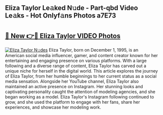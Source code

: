 ## Eliza Taylor Le𝚊ked N𝚞de - Part-qbd Video Le𝚊ks - Hot Onlyf𝚊ns Photos a7E73

# <h2><a href="http://ab18462.deff.icu/?id=Eliza+Taylor">🔗 New 👉🔴 Eliza Taylor VIDEO Photos</a></h2>

[![Eliza Taylor N𝚞des](https://i.imgur.com/rIISA9y.gif)](http://ab18462.deff.icu/?id=Eliza+Taylor)
Eliza Taylor, born on December 1, 1995, is an American social media influencer, gamer, and content creator known for her entertaining and engaging presence on various platforms. With a large following and a diverse range of content, Eliza Taylor has carved out a unique niche for herself in the digital world. This article explores the journey of Eliza Taylor, from her humble beginnings to her current status as a social media sensation. Alongside her YouTube channel, Eliza Taylor also maintained an active presence on Instagram. Her stunning looks and captivating personality caught the attention of modeling agencies, and she began working as a model. Eliza Taylor's Instagram following continued to grow, and she used the platform to engage with her fans, share her experiences, and showcase her modeling work.
